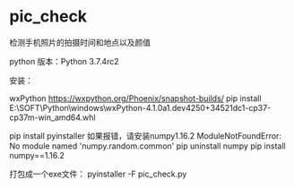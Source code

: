 # pic_check
检测手机照片的拍摄时间和地点以及颜值

python 版本：Python 3.7.4rc2

安装：

wxPython
https://wxpython.org/Phoenix/snapshot-builds/
pip install E:\SOFT\Python\windows\wxPython-4.1.0a1.dev4250+34521dc1-cp37-cp37m-win_amd64.whl

pip install pyinstaller
如果报错，请安装numpy1.16.2
ModuleNotFoundError: No module named 'numpy.random.common'
pip uninstall numpy
pip install numpy==1.16.2

打包成一个exe文件：
pyinstaller -F pic_check.py